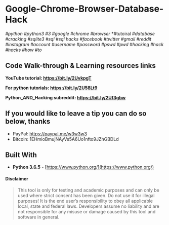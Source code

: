# Google-Chrome-Browser-Database-Hack

*#python* *#python3* *#3* *#google* *#chrome* *#browser* *#tutoiral *#database* *#cracking* *#sqlite3* *#sql* *#sql hacks* *#facebook*
*#twitter* *#gmail* *#reddit* *#instagram* *#account* *#username* *#password* *#pswd* *#pwd* *#hacking* *#hack* *#hacks* *#how* *#to*

## Code Walk-through & Learning resources links
**YouTube tutorial: https://bit.ly/2UvkpgT**

**For python tutorials: https://bit.ly/2U58Lt9**

**Python_AND_Hacking subreddit: https://bit.ly/2Uf3gbw**

## If you would like to leave a tip you can do so below, thanks 
* PayPal: https://paypal.me/w3w3w3
* Bitcoin: 1EHmioBmujNAyVs5A6Uo1nfto9JZhGBDLd


## Built With

* **Python 3.6.5** - [https://www.python.org/](https://www.python.org/)

#### Disclaimer

> This tool is only for testing and academic purposes and can only be used where strict consent has been given. Do not use it for
> illegal purposes! It is the end user’s responsibility to obey all applicable local, state and federal laws. Developers assume no
> liability and are not responsible for any misuse or damage caused by this tool and software in general.
